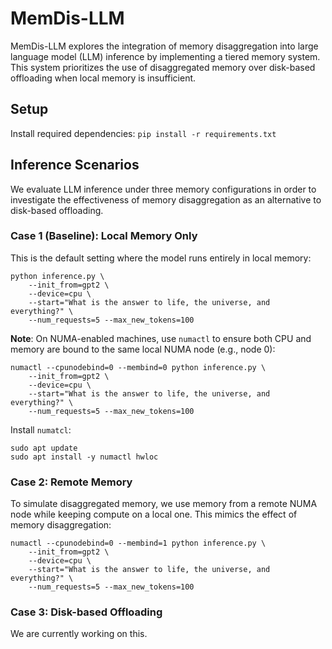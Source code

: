 # MemDis-LLM
MemDis-LLM explores the integration of memory disaggregation into large language model (LLM) inference by implementing a tiered memory system. This system prioritizes the use of disaggregated memory over disk-based offloading when local memory is insufficient.

## Setup
Install required dependencies:
`pip install -r requirements.txt`

## Inference Scenarios
We evaluate LLM inference under three memory configurations in order to investigate the effectiveness of memory disaggregation as an alternative to disk-based offloading.

### Case 1 (Baseline): Local Memory Only
This is the default setting where the model runs entirely in local memory:
```[shell]
python inference.py \
    --init_from=gpt2 \
    --device=cpu \
    --start="What is the answer to life, the universe, and everything?" \
    --num_requests=5 --max_new_tokens=100
```

**Note**: On NUMA-enabled machines, use `numactl` to ensure both CPU and memory are bound to the same local NUMA node (e.g., node 0):
```[shell]
numactl --cpunodebind=0 --membind=0 python inference.py \
    --init_from=gpt2 \
    --device=cpu \
    --start="What is the answer to life, the universe, and everything?" \
    --num_requests=5 --max_new_tokens=100
```
Install `numatcl`:
```[shell]
sudo apt update
sudo apt install -y numactl hwloc
```

### Case 2: Remote Memory
To simulate disaggregated memory, we use memory from a remote NUMA node while keeping compute on a local one. This mimics the effect of memory disaggregation:
```[shell]
numactl --cpunodebind=0 --membind=1 python inference.py \
    --init_from=gpt2 \
    --device=cpu \
    --start="What is the answer to life, the universe, and everything?" \
    --num_requests=5 --max_new_tokens=100
```

### Case 3: Disk-based Offloading
We are currently working on this.
